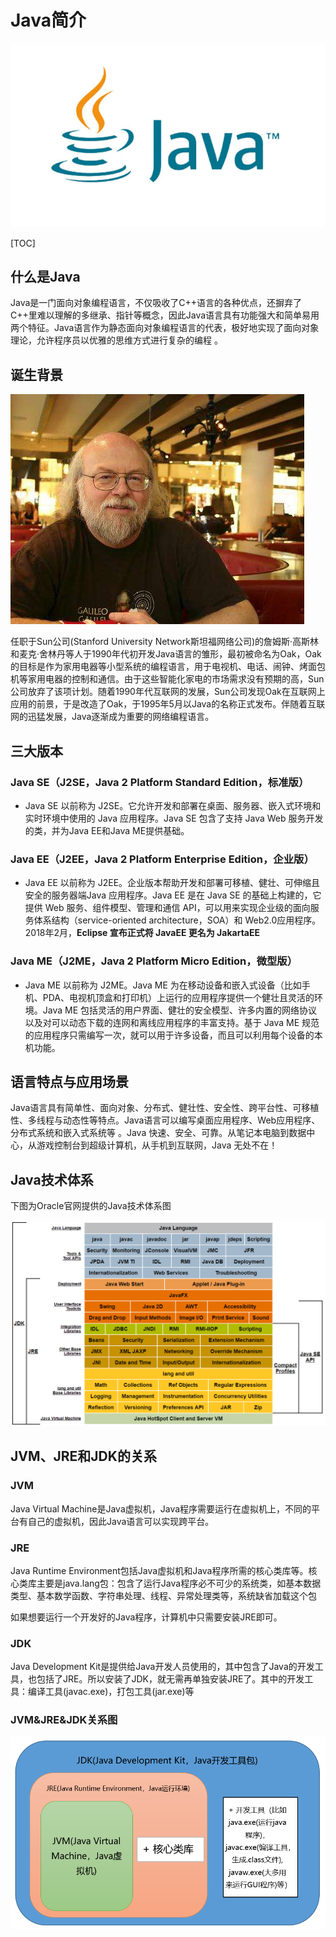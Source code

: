 # Java简介

![Java图标](https://raw.githubusercontent.com/JourWon/image/master/Java简介/Java图标.png)

[TOC]

## 什么是Java

 Java是一门面向对象编程语言，不仅吸收了C++语言的各种优点，还摒弃了C++里难以理解的多继承、指针等概念，因此Java语言具有功能强大和简单易用两个特征。Java语言作为静态面向对象编程语言的代表，极好地实现了面向对象理论，允许程序员以优雅的思维方式进行复杂的编程 。



## 诞生背景

![Java之父-詹姆斯·高斯林](https://raw.githubusercontent.com/JourWon/image/master/Java简介/詹姆斯·高斯林1.jpg)

 任职于Sun公司(Stanford University Network斯坦福网络公司)的詹姆斯·高斯林和麦克·舍林丹等人于1990年代初开发Java语言的雏形，最初被命名为Oak，Oak的目标是作为家用电器等小型系统的编程语言，用于电视机、电话、闹钟、烤面包机等家用电器的控制和通信。由于这些智能化家电的市场需求没有预期的高，Sun公司放弃了该项计划。随着1990年代互联网的发展，Sun公司发现Oak在互联网上应用的前景，于是改造了Oak，于1995年5月以Java的名称正式发布。伴随着互联网的迅猛发展，Java逐渐成为重要的网络编程语言。



## 三大版本

### Java SE（J2SE，Java 2 Platform Standard Edition，标准版）

- Java SE 以前称为 J2SE。它允许开发和部署在桌面、服务器、嵌入式环境和实时环境中使用的 Java 应用程序。Java SE 包含了支持 Java Web 服务开发的类，并为Java EE和Java ME提供基础。

### Java EE（J2EE，Java 2 Platform Enterprise Edition，企业版）

- Java EE 以前称为 J2EE。企业版本帮助开发和部署可移植、健壮、可伸缩且安全的服务器端Java 应用程序。Java EE 是在 Java SE 的基础上构建的，它提供 Web 服务、组件模型、管理和通信 API，可以用来实现企业级的面向服务体系结构（service-oriented architecture，SOA）和 Web2.0应用程序。2018年2月，**Eclipse 宣布正式将 JavaEE 更名为 JakartaEE**

### Java ME（J2ME，Java 2 Platform Micro Edition，微型版）

- Java ME 以前称为 J2ME。Java ME 为在移动设备和嵌入式设备（比如手机、PDA、电视机顶盒和打印机）上运行的应用程序提供一个健壮且灵活的环境。Java ME 包括灵活的用户界面、健壮的安全模型、许多内置的网络协议以及对可以动态下载的连网和离线应用程序的丰富支持。基于 Java ME 规范的应用程序只需编写一次，就可以用于许多设备，而且可以利用每个设备的本机功能。



## 语言特点与应用场景

 Java语言具有简单性、面向对象、分布式、健壮性、安全性、跨平台性、可移植性、多线程与动态性等特点。Java语言可以编写桌面应用程序、Web应用程序、分布式系统和嵌入式系统等 。Java 快速、安全、可靠。从笔记本电脑到数据中心，从游戏控制台到超级计算机，从手机到互联网，Java 无处不在！



## Java技术体系

下图为Oracle官网提供的Java技术体系图

![Java技术体系](https://raw.githubusercontent.com/JourWon/image/master/Java简介/Java技术体系.png)





## JVM、JRE和JDK的关系

### JVM

Java Virtual Machine是Java虚拟机，Java程序需要运行在虚拟机上，不同的平台有自己的虚拟机，因此Java语言可以实现跨平台。

### JRE
Java Runtime Environment包括Java虚拟机和Java程序所需的核心类库等。核心类库主要是java.lang包：包含了运行Java程序必不可少的系统类，如基本数据类型、基本数学函数、字符串处理、线程、异常处理类等，系统缺省加载这个包

如果想要运行一个开发好的Java程序，计算机中只需要安装JRE即可。

### JDK
Java Development Kit是提供给Java开发人员使用的，其中包含了Java的开发工具，也包括了JRE。所以安装了JDK，就无需再单独安装JRE了。其中的开发工具：编译工具(javac.exe)，打包工具(jar.exe)等

### JVM&JRE&JDK关系图

![JVM&JRE&JDK关系图](https://raw.githubusercontent.com/JourWon/image/master/Java简介/JVM&JRE&JDK关系图.png)